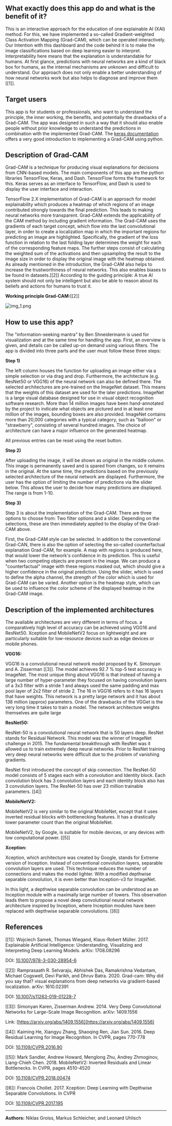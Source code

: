 ## What exactly does this app do and what is the benefit of it?
This is an interactive approach for the education of one explainable AI (XAI) method. For this, we have implemented a so-called Gradient-weighted Class Activation Mapping (Grad-CAM), which can be operated interactively.
Our Intention with this dashboard and the code behind it is to make the image classifications based on deep learning easier to interpret.
Interpretability here means that the explanation is understandable for humans.
At first glance, predictions with neural networks are a kind of black box for humans, as the internal mechanisms are unknown and difficult to understand.
Our approach does not only enable a better understanding of how neural networks work but also helps to diagnose and improve them [[1]].


## Target users
This app is for students or professionals, who want to understand the principle, the inner working, the benefits, and potentially the drawbacks of a Grad-CAM.
The app was designed in such a way that it should also enable people without prior knowledge to understand the predictions in combination with the implemented Grad-CAM.
The [keras documentation](https://doi.org/10.1109/CVPR.2016.90) offers a very good introduction to implementing a Grad-CAM using python.

## Description of Grad-CAM

Grad-CAM is a technique for producing visual explanations for decisions from CNN-based models. 
The main components of this app are the python libraries TensorFlow, Keras, and Dash.
TensorFlow forms the framework for this. Keras serves as an interface to TensorFlow, and Dash is used to display the user interface and interaction. 

TensorFlow 2.X implementation of Grad-CAM is an approach for model explainability which produces a heatmap of which regions of an image contributed strongly towards the final prediction.
This leads to making neural networks more transparent. 
Grad-CAM extends the applicability of the CAM method by including gradient information.
The Grad-CAM uses the gradients of each target concept, which flow into the last convolutional layer, in order to create a localization map in which the important regions for predicting an image are highlighted.
Specifically, the gradient of the loss function in relation to the last folding layer determines the weight for each of the corresponding feature maps.
The further steps consist of calculating the weighted sum of the activations and then upsampling the result to the image size in order to display the original image with the heatmap obtained.
As already mentioned in the introduction, the Grad-CAM also helps to increase the trustworthiness of neural networks. This also enables biases to be found in datasets.[[2]]
According to the guiding principle: A true AI system should not only be intelligent but also be able to reason about its beliefs and actions for humans to trust it. 

**Working principle Grad-CAM:**[[2]]

![img_1.png](http://gradcam.cloudcv.org/static/images/network.png)


## How to use this app?
The "information-seeking mantra" by Ben Shneidermann is used for visualization and at the same time for handling the app.
First, an overview is given, and details can be called up-on demand using various filters.
The app is divided into three parts and the user must follow these three steps:

**Step 1)**

The left column houses the function for uploading an image either via a simple selection or via drag and drop.
Furthermore, the architecture (e.g. ResNet50 or VGG16) of the neural network can also be defined there.
The selected architectures are pre-trained on the ImageNet dataset. 
This means that the weights of this dataset are used for the later predictions.
ImageNet is a large visual database designed for use in visual object recognition software research. 
More than 14 million images have been hand-annotated by the project to indicate what objects are pictured and in at least one million of the images, bounding boxes are also provided.
ImageNet contains more than 20,000 categories with a typical category, such as "balloon" or "strawberry", consisting of several hundred images.
The choice of architecture can have a major influence on the generated heatmap.

All previous entries can be reset using the reset button.

**Step 2)**

After uploading the image, it will be shown as original in the middle column.
This image is permanently saved and is spared from changes, so it remains in the original.
At the same time, the predictions based on the previously selected architecture of the neural network are displayed.
Furthermore, the user has the option of limiting the number of predictions via the slider below.
This allows the user to decide how many predictions are displayed. The range is from 1-10.

**Step 3)**

Step 3 is about the implementation of the Grad-CAM. There are three options to choose from: Two filter options and a slider.
Depending on the selections, these are then immediately applied to the display of the Grad-CAM above.

First, the Grad-CAM style can be selected.
In addition to the conventional Grad-CAN, there is also the option of selecting the so-called counterfactual explanation Grad-CAM, for example.
A map with regions is produced here, that would lower the network's confidence in its prediction.
This is useful when two competing objects are present in the image. 
We can produce a "counterfactual" image with these regions masked out, which should give a higher confidence in the original prediction.
Using the slider, which is used to define the alpha channel, the strength of the color which is used for Grad-CAM can be varied.
Another option is the heatmap style, which can be used to influence the color scheme of the displayed heatmap in the Grad-CAM image.


## Description of the implemented architectures
The available architectures are very different in terms of focus. a comparatively high level of accuracy can be achieved using VGG16 and ResNet50. 
Xception and MobileNetV2 focus on lightweight and are particularly suitable for low-resource devices such as edge devices or mobile phones.

**VGG16:**

VGG16 is a convolutional neural network model proposed by K. Simonyan and A. Zisserman [[3]]. 
The model achieves 92.7 % top-5 test accuracy in ImageNet.
The most unique thing about VGG16 is that instead of having a large number of hyper-parameter they focused on having convolution layers of a 3x3 filter with a stride 1 and always used the same padding and max pool layer of 2x2 filter of stride 2.
The 16 in VGG16 refers to it has 16 layers that have weights. 
This network is a pretty large network and it has about 138 million (approx) parameters.
One of the drawbacks of the VGGet is the very long time it takes to train a model.
The network architecture weights themselves are quite large

**ResNet50:**

ResNet-50 is a convolutional neural network that is 50 layers deep. ResNet stands for Residual Network.
This model was the winner of ImageNet challenge in 2015.
The fundamental breakthrough with ResNet was it allowed us to train extremely deep neural networks.
Prior to ResNet training very deep neural networks were difficult due to the problem of vanishing gradients.

ResNet first introduced the concept of skip connection.
The ResNet-50 model consists of 5 stages each with a convolution and Identity block. 
Each convolution block has 3 convolution layers and each identity block also has 3 convolution layers. 
The ResNet-50 has over 23 million trainable parameters. [[4]]

**MobileNetV2:**

MobileNetV2 is very similar to the original MobileNet, except that it uses inverted residual blocks with bottlenecking features. 
It has a drastically lower parameter count than the original MobileNet.

MobileNetV2, by Google, is suitable for mobile devices, or any devices with low computational power. [[5]]

**Xception:**

Xception, which architecture was created by Google, stands for Extreme version of Inception.
Instead of conventional convolution layers, separable convolution layers are used.
This technique reduces the number of connections and makes the model lighter. 
With a modified depthwise separable convolution, it is even better than Inception-v3 for ImageNet.

In this light, a depthwise separable convolution can be understood as an Inception module with a maximally large number of towers. 
This observation leads them to propose a novel deep convolutional neural network architecture inspired by Inception, where Inception modules have been replaced with depthwise separable convolutions. [[6]]

## References
[[1]]: Wojciech Samek, Thomas Wiegand, Klaus-Robert Müller. 2017. Explainable Artificial Intelligence: Understanding, Visualizing and Interpreting Deep Learning Models. arXiv: 1708.08296

DOI: [10.1007/978-3-030-28954-6](https://arxiv.org/abs/1708.08296)

[[2]]: Ramprasaath R. Selvaraju, Abhishek Das, Ramakrishna Vedantam, Michael Cogswell, Devi Parikh, and Dhruv Batra. 2020. Grad-cam: Why did you say that? visual explanations from deep networks via gradient-based localization. arXiv: 1610.02391

DOI: [10.1007/s11263-019-01228-7](https://arxiv.org/ct?url=https%3A%2F%2Fdx.doi.org%2F10.1007%2Fs11263-019-01228-7&v=34fb63fb)

[[3]]: Simonyan Karen, Zisserman Andrew. 2014. Very Deep Convolutional Networks for Large-Scale Image Recognition. arXiv: 1409.1556 

Link: [https://arxiv.org/abs/1409.1556](https://arxiv.org/abs/1409.1556)

[[4]]: Kaiming He, Xiangyu Zhang, Shaoqing Ren, Jian Sun. 2016. Deep Residual Learning for Image Recognition. In CVPR, pages 770-778

DOI: [10.1109/CVPR.2016.90](https://doi.org/10.1109/CVPR.2016.90)

[[5]]: Mark Sandler, Andrew Howard, Menglong Zhu, Andrey Zhmoginov, Liang-Chieh Chen. 2018. MobileNetV2: Inverted Residuals and Linear Bottlenecks. In CVPR, pages 4510-4520

DOI: [10.1109/CVPR.2018.00474](https://doi.org/10.1109/CVPR.2018.00474)

[[6]]: Francois Chollet. 2017. Xception: Deep Learning with Depthwise Separable Convolutions. In CVPR

DOI: [10.1109/CVPR.2017.195](https://doi.org/10.1109/CVPR.2017.195)


------------------------------------------------
**Authors:**
Niklas Groiss, 
Markus Schleicher, 
and Leonard Uhlisch